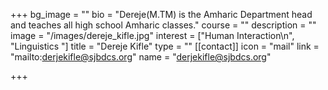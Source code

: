 +++
bg_image = ""
bio = "Dereje(M.TM) is the Amharic Department head and teaches all high school Amharic classes."
course = ""
description = ""
image = "/images/dereje_kifle.jpg"
interest = ["Human Interaction\n", "Linguistics "]
title = "Dereje Kifle"
type = ""
[[contact]]
icon = "mail"
link = "mailto:derjekifle@sjbdcs.org"
name = "derjekifle@sjbdcs.org"

+++

